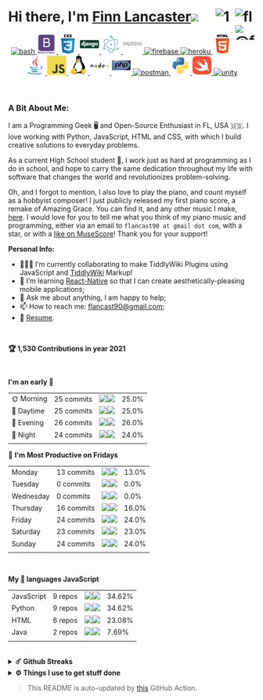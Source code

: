<h1>Hi there, I'm <a href="https://finnsoftware.net" target="_blank">Finn Lancaster</a><img src="https://media.giphy.com/media/hvRJCLFzcasrR4ia7z/giphy.gif" width="25px"/><a href="https://codepen.io/flancast" target="blank"><img align="right" src="https://raw.githubusercontent.com/rahuldkjain/github-profile-readme-generator/master/src/images/icons/Social/codepen.svg" alt="flancast" height="30" width="40" /></a> <a href="https://stackoverflow.com/users/14719982" target="blank"><img align="right" src="https://raw.githubusercontent.com/rahuldkjain/github-profile-readme-generator/master/src/images/icons/Social/stack-overflow.svg" alt="14719982" height="30" width="40" /></a> <a href="https://medium.com/@flancast90" target="blank"><img align="right" src="https://raw.githubusercontent.com/rahuldkjain/github-profile-readme-generator/master/src/images/icons/Social/medium.svg" alt="@flancast90" height="30" width="40" /></a></h1>

<p align="center"> <a href="https://www.gnu.org/software/bash/" target="_blank"> <img src="https://www.vectorlogo.zone/logos/gnu_bash/gnu_bash-icon.svg" alt="bash" width="40" height="40"/> </a> <a href="https://getbootstrap.com" target="_blank"> <img src="https://raw.githubusercontent.com/devicons/devicon/master/icons/bootstrap/bootstrap-plain-wordmark.svg" alt="bootstrap" width="40" height="40"/> </a> <a href="https://www.w3schools.com/css/" target="_blank"> <img src="https://raw.githubusercontent.com/devicons/devicon/master/icons/css3/css3-original-wordmark.svg" alt="css3" width="40" height="40"/> </a> <a href="https://www.djangoproject.com/" target="_blank"> <img src="https://raw.githubusercontent.com/devicons/devicon/master/icons/django/django-original.svg" alt="django" width="40" height="40"/> </a> <a href="https://www.electronjs.org" target="_blank"> <img src="https://raw.githubusercontent.com/devicons/devicon/master/icons/electron/electron-original.svg" alt="electron" width="40" height="40"/> </a> <a href="https://expressjs.com" target="_blank"> <img src="https://raw.githubusercontent.com/devicons/devicon/master/icons/express/express-original-wordmark.svg" alt="express" width="40" height="40"/> </a> <a href="https://firebase.google.com/" target="_blank"> <img src="https://www.vectorlogo.zone/logos/firebase/firebase-icon.svg" alt="firebase" width="40" height="40"/> </a> <a href="https://heroku.com" target="_blank"> <img src="https://www.vectorlogo.zone/logos/heroku/heroku-icon.svg" alt="heroku" width="40" height="40"/> </a> <a href="https://www.w3.org/html/" target="_blank"> <img src="https://raw.githubusercontent.com/devicons/devicon/master/icons/html5/html5-original-wordmark.svg" alt="html5" width="40" height="40"/> </a> <a href="https://www.java.com" target="_blank"> <img src="https://raw.githubusercontent.com/devicons/devicon/master/icons/java/java-original.svg" alt="java" width="40" height="40"/> </a> <a href="https://developer.mozilla.org/en-US/docs/Web/JavaScript" target="_blank"> <img src="https://raw.githubusercontent.com/devicons/devicon/master/icons/javascript/javascript-original.svg" alt="javascript" width="40" height="40"/> </a> <a href="https://www.linux.org/" target="_blank"> <img src="https://raw.githubusercontent.com/devicons/devicon/master/icons/linux/linux-original.svg" alt="linux" width="40" height="40"/> </a> <a href="https://nodejs.org" target="_blank"> <img src="https://raw.githubusercontent.com/devicons/devicon/master/icons/nodejs/nodejs-original-wordmark.svg" alt="nodejs" width="40" height="40"/> </a> <a href="https://www.php.net" target="_blank"> <img src="https://raw.githubusercontent.com/devicons/devicon/master/icons/php/php-original.svg" alt="php" width="40" height="40"/> </a> <a href="https://postman.com" target="_blank"> <img src="https://www.vectorlogo.zone/logos/getpostman/getpostman-icon.svg" alt="postman" width="40" height="40"/> </a> <a href="https://www.python.org" target="_blank"> <img src="https://raw.githubusercontent.com/devicons/devicon/master/icons/python/python-original.svg" alt="python" width="40" height="40"/> </a> <a href="https://developer.apple.com/swift/" target="_blank"> <img src="https://raw.githubusercontent.com/devicons/devicon/master/icons/swift/swift-original.svg" alt="swift" width="40" height="40"/> </a> <a href="https://unity.com/" target="_blank"> <img src="https://www.vectorlogo.zone/logos/unity3d/unity3d-icon.svg" alt="unity" width="40" height="40"/> </a> </p>

<br />

### A Bit About Me:


I am a Programming Geek 🖥️ and Open-Source Enthusiast in FL󠁵󠁳󠁦󠁬󠁿, USA 🇺🇸. I love working with Python, JavaScript, HTML and CSS, with which I build creative solutions to everyday problems.

As a current High School student 🏫, I work just as hard at programming as I do in school, and hope to carry the same dedication throughout my life with software that changes the world and revolutionizes problem-solving.

Oh, and I forgot to mention, I also love to play the piano, and count myself as a hobbyist composer! I just publicly released my first piano score, a remake of Amazing Grace. You can find it, and any other music I make, [here](https://musescore.com/flancast90/). I would love for you to tell me what you think of my piano music and programming, either via an email to ``flancast90 at gmail dot com``, with a star, or with a [like on MuseScore](https://musescore.com/flancast90/)! Thank you for your support!


<object data="https://musescore.com/user/35848526/scores/6907224/embed" width="100%" style="height:50em">
</object>


**Personal Info:**

- 👨🏻‍💻 I’m currently collaborating to make TiddlyWiki Plugins using JavaScript and <a href="https://tiddlywiki.com">TiddlyWiki</a> Markup!
- 🚀 I’m learning [React-Native](https://reactnative.dev/) so that I can create aesthetically-pleasing mobile applications;
- 💬 Ask me about anything, I am happy to help;
- 📫 How to reach me: flancast90@gmail.com;
- 📝 [Resume](https://www.finnsoftware.net).

<br />

<!--START_CONTRIBUTIONS:readme-info-->
**🏆 1,530 Contributions in year 2021**


<!--END_CONTRIBUTIONS:readme-info-->

<br />

<!--START_SECTION_DAILY_COMMIT:readme-info-->
**I'm an early 🐤** 

| | | | |
| --- | --- | --- | --- |
|🌞 Morning                |25 commits          |![](https://via.placeholder.com/100x22/000000/000000?text=+)![](https://via.placeholder.com/300x22/b8b8b8/b8b8b8?=text=+)|25.0%|
|🌆 Daytime                |25 commits          |![](https://via.placeholder.com/100x22/000000/000000?text=+)![](https://via.placeholder.com/300x22/b8b8b8/b8b8b8?=text=+)|25.0%|
|🌃 Evening                |26 commits          |![](https://via.placeholder.com/104x22/000000/000000?text=+)![](https://via.placeholder.com/296x22/b8b8b8/b8b8b8?=text=+)|26.0%|
|🌙 Night                  |24 commits          |![](https://via.placeholder.com/96x22/000000/000000?text=+)![](https://via.placeholder.com/304x22/b8b8b8/b8b8b8?=text=+)|24.0%|
| | | | |

<!--END_SECTION_DAILY_COMMIT:readme-info-->
<!--START_SECTION_WEEKLY_COMMIT:readme-info-->
📅 **I'm Most Productive on Fridays** 

| | | | |
| --- | --- | --- | --- |
|Monday                   |13 commits          |![](https://via.placeholder.com/52x22/000000/000000?text=+)![](https://via.placeholder.com/348x22/b8b8b8/b8b8b8?=text=+)|13.0%|
|Tuesday                  |0 commits           |![](https://via.placeholder.com/0x22/000000/000000?text=+)![](https://via.placeholder.com/400x22/b8b8b8/b8b8b8?=text=+)|0.0%|
|Wednesday                |0 commits           |![](https://via.placeholder.com/0x22/000000/000000?text=+)![](https://via.placeholder.com/400x22/b8b8b8/b8b8b8?=text=+)|0.0%|
|Thursday                 |16 commits          |![](https://via.placeholder.com/64x22/000000/000000?text=+)![](https://via.placeholder.com/336x22/b8b8b8/b8b8b8?=text=+)|16.0%|
|Friday                   |24 commits          |![](https://via.placeholder.com/96x22/000000/000000?text=+)![](https://via.placeholder.com/304x22/b8b8b8/b8b8b8?=text=+)|24.0%|
|Saturday                 |23 commits          |![](https://via.placeholder.com/92x22/000000/000000?text=+)![](https://via.placeholder.com/308x22/b8b8b8/b8b8b8?=text=+)|23.0%|
|Sunday                   |24 commits          |![](https://via.placeholder.com/96x22/000000/000000?text=+)![](https://via.placeholder.com/304x22/b8b8b8/b8b8b8?=text=+)|24.0%|
| | | | |

<!--END_SECTION_WEEKLY_COMMIT:readme-info-->

<br />

<!--START_SECTION_LANGUAGE:readme-info-->
**My 💖 languages JavaScript** 

| | | | |
| --- | --- | --- | --- |
|JavaScript               |9 repos|             ![](https://via.placeholder.com/140x22/000000/000000?text=+)![](https://via.placeholder.com/260x22/b8b8b8/b8b8b8?=text=+)|34.62%|
|Python                   |9 repos|             ![](https://via.placeholder.com/140x22/000000/000000?text=+)![](https://via.placeholder.com/260x22/b8b8b8/b8b8b8?=text=+)|34.62%|
|HTML                     |6 repos|             ![](https://via.placeholder.com/92x22/000000/000000?text=+)![](https://via.placeholder.com/308x22/b8b8b8/b8b8b8?=text=+)|23.08%|
|Java                     |2 repos|             ![](https://via.placeholder.com/32x22/000000/000000?text=+)![](https://via.placeholder.com/368x22/b8b8b8/b8b8b8?=text=+)|7.69%|
| | | | |

<!--END_SECTION_LANGUAGE:readme-info-->

<br />

<details>	
  <summary><b>☄️ Github Streaks</b></summary>

  <br />
  <img height="180em" src="https://github-readme-streak-stats.herokuapp.com/?user=flancast90&hide_border=true&theme=gotham" />
</details>
<details>	
  <br />
  <summary><b>⚙️ Things I use to get stuff done</b></summary>
  	<ul>
  	    <li><b>OS:</b> Linux Mint 20 Cinnamon</li>
	    <li><b>Laptop: </b> Lenovo Ideapad 3 (i5)</li>
  	    <li><b>Browser: </b> Firefox Web Browser</li>
	    <li><b>Terminal: </b> Linux Terminal (bash)</li>
	    <li><b>Code Editor:</b> Xed: I'm all Linux!, Eclipse (for java)</li>
	    <li><b>To Stay Updated:</b>Medium, MuseScore and Reddit.</li>
	    <br />
	</ul>	
</details>

> This README is auto-updated by [this](https://github.com/th3c0d3br34ker/github-readme-info) GitHub Action.
